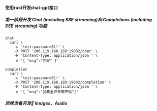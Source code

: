 

#### 使用rust开发chat-gpt接口
##### 第一阶段开发 Chat (including SSE streaming)和 Completions (including SSE streaming) 功能
```
chat
  curl \
	-u 'test:password01!' \
	-X POST '206.119.168.188:19002/chat' \
	-H 'Content-Type: application/json ' \
	-d '{ "msg":"你好" }'
```

```
completion
  curl \
	-u 'test:password01!' \
	-X POST '206.119.168.188:19002/completion' \
	-H 'Content-Type: application/json ' \
	-d '{ "msg":"就算全世界离开你"}'	

```

##### 后续准备开发🔂 Images、Audio



